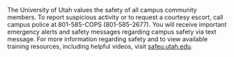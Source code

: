 The University of Utah values the safety of all campus community members. To
report suspicious activity or to request a courtesy escort, call campus police
at 801-585-COPS (801-585-2677). You will receive important emergency alerts and
safety messages regarding campus safety via text message. For more information
regarding safety and to view available training resources, including helpful
videos, visit [safeu.utah.edu](https://safeu.utah.edu).
